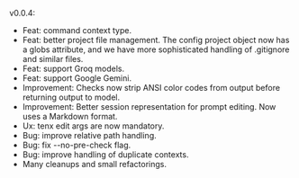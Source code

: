 
v0.0.4:

- Feat: command context type.
- Feat: better project file management. The config project object now
  has a globs attribute, and we have more sophisticated handling of
  .gitignore and similar files.
- Feat: support Groq models.
- Feat: support Google Gemini.
- Improvement: Checks now strip ANSI color codes from output before
  returning output to model.
- Improvement: Better session representation for prompt editing. Now
  uses a Markdown format.
- Ux: tenx edit args are now mandatory.
- Bug: improve relative path handling.
- Bug: fix --no-pre-check flag.
- Bug: improve handling of duplicate contexts.
- Many cleanups and small refactorings.


